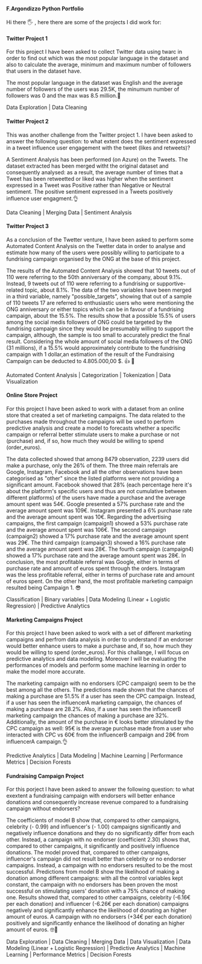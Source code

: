 #### F.Argondizzo Python Portfolio
Hi there 🖐️ , here there are some of the projects I did work for:
#### Twitter Project 1
For this project I have been asked to collect Twitter data using twarc in order to find out which was the most popular language in the dataset and also to calculate the average, minimum and maximum number of followers that users in the dataset have.

The most popular language in the dataset was English and the average number of followers of the users was 29.5K, the minumum number of followers was 0 and the max was 8.5 million.💪

Data Exploration | Data Cleaning
#### Twitter Project 2
This was another challenge from the Twitter project 1. I have been asked to answer the following question: to what extent does the sentiment expressed in a tweet influence user engagement with the tweet (likes and retweets)?

A Sentiment Analysis has been performed (on Azure) on the Tweets. The dataset extracted has been merged witht the original dataset and consequently analysed: as a result, the average number of times that a Tweet has been retweetted or liked was higher when the sentiment expressed in a Tweet was Positive rather than Negative or Neutral sentiment. The positive sentiment expressed in a Tweets positively influence user engagment.👌

Data Cleaning | Merging Data | Sentiment Analysis 
#### Twitter Project 3
As a conclusion of the Twetter venture, I have been asked to perform some Automated Content Analysis on the Twetter data in order to analyse and estimate how many of the users were possibly willing to participate to a fundrising campaign organised by the ONG at the base of this project.

The results of the Automated Content Analysis showed that 10 tweets out of 110 were referring to the 50th anniversary of the company, about 9.1%. Instead, 9 tweets out of 110 were referring to a fundrising or supportive-related topic, about 8.1%. The data of the two variables have been merged in a third variable, namely "possible_targets", showing that out of a sample of 110 tweets 17 are referred to enthusiastic users who were mentioning the ONG anniversary or either topics which can be in favour of a fundrising campaign, about the 15.5%. The results show that a possible 15.5% of users among the social medis followers of ONG could be targeted by the fundrising campaign since they would be presumably willing to support the campaign, although, the sample is too small to accurately predict the final result. Considering the whole amount of social media followers of the ONG (31 millions), if a 15.5% would approximately contribute to the fundrising campaign with 1 dollar,an estimation of the result of the Fundraising Campaign can be deducted to 4.805.000,00 $. 👍 👀

Automated Content Analysis | Categorization | Tokenization | Data Visualization
#### Online Store Project
For this project I have been asked to work with a dataset from an online store that created a set of marketing campaigns. The data related to the purchases made throughout the campaigns will be used to perform predictive analysis and create a model to forecasts whether a specific campaign or referral better stimulate users to make a purchase or not (purchase) and, if so, how much they would be willing to spend (order_euros).

The data collected showed that among 8479 observation, 2239 users did make a purchase, only the 26% of them. The three main referrals are Google, Instagram, Facebook and all the other observations have been categorised as "other" since the listed platforms were not providing a significant amount. Facebook showed that 28% (each percentage here it's about the platform's specific users and thus are not cumulative between different platforms) of the users have made a purchase and the average amount spent was 54€. Google presented a 57% purchase rate and the average amount spent was 109€. Instagram presented a 6% purchase rate and the average amount spent was 10€. Regarding the advertising campaigns, the first campaign (campaign1) showed a 53% purchase rate and the average amount spent was 106€. The second campaign (campaign2) showed a 17% purchase rate and the average amount spent was 29€. The third campaign (campaign3) showed a 16% purchase rate and the average amount spent was 28€. The fourth campaign (campaign4) showed a 17% purchase rate and the average amount spent was 28€. In conclusion, the most profitable referral was Google, either in terms of purchase rate and amount of euros spent through the orders. Instagram was the less profitable referral, either in terms of purchase rate and amount of euros spent. On the other hand, the most profitable marketing campaign resulted being Campaign 1. 😎

Classification | Binary variables | Data Modeling (Linear + Logistic Regression) | Predictive Analytics
#### Marketing Campaigns Project
For this project I have been asked to work with a set of different marketing campaigns and perfrom data analysis in order to understand if an endorser would better enhance  users to make a purchase and, if so, how much they would be willing to spend (order_euros). For this challange, I will focus on predictive analytics and data modeling. Moreover I will be evaluating the performances of models and perform some machine learning in order to make the model more accurate.

The marketing campaign with no endorsers (CPC campaign) seem to be the best among all the others. The predictions made shown that the chances of making a purchase are 51.5% if a user has seen the CPC campaign. Instead, if a user has seen the influencerA marketing campaign, the chances of making a purchase are 28.2%. Also, if a user has seen the influencerB marketing campaign the chances of making a purchase are 32%. Additionally, the amount of the purchase in € looks better stimulated by the CPC campaign as well: 95€ is the average purchase made from a user who interacted with CPC vs 60€ from the influencerB campaign and 28€ from influencerA campaign.👌

Predictive Analytics | Data Modeling | Machine Learning | Performance Metrics | Decision Forests
#### Fundraising Campaign Project
For this porject I have been asked to answer the following question: to what exextent a fundraising campaign with endorsers will better enhance donations and consequently increase revenue compared to a fundraising campaign without endorsers?

The coefficients of model B show that, compared to other campaigns, celebrity (- 0.99) and influencer's (- 1.00) campaigns significantly and negatively influence donations and they do no significantly differ from each other. Instead, a campaign with no endorser (coefficient 2.30) shows that, compared to other campaigns, it significantly and positively influence donations. The model proved that, compared to other campaigns, influencer's campaign did not result better than celebrity or no endorser campaigns. Instead, a campaign with no endorsers resulted to be the most successful. Predictions from model B show the likelihood of making a donation among different campaigns: with all the control variables kept constant, the campaign with no endorsers has been proven the most successful on stimulating users' donation with a 75% chance of making one. Results showed that, compared to other campaigns, celebrity (-6.16€ per each donation) and influencer (-6.26€ per each donation) campaigns negatively and significantly enhance the likelihood of donating an higher amount of euros. A campaign with no endorsers (+34€ per each donation) positively and significantly enhance the likelihood of donating an higher amount of euros. 🤓💫

Data Exploration | Data Cleaning | Merging Data | Data Visualization | Data Modeling (Linear + Logistic Regression) | Predictive Analytics | Machine Learning | Performance Metrics | Decision Forests
